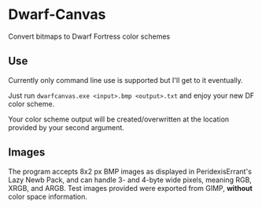 # Dwarf-Canvas
Convert bitmaps to Dwarf Fortress color schemes

## Use
Currently only command line use is supported but I'll get to it eventually.

Just run
`dwarfcanvas.exe <input>.bmp <output>.txt`
and enjoy your new DF color scheme.

Your color scheme output will be created/overwritten at the location provided by your second argument. 

## Images
The program accepts 8x2 px BMP images as displayed in PeridexisErrant's Lazy Newb Pack, and can handle 3- and 4-byte wide pixels, meaning RGB, XRGB, and ARGB. Test images provided were exported from GIMP, **without** color space information.
